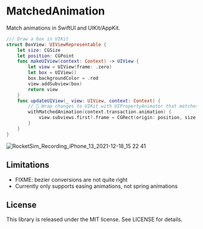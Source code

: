 # MatchedAnimation

Match animations in SwiftUI and UIKit/AppKit.

```swift
/// Draw a box in UIKit
struct BoxView: UIViewRepresentable {
    let size: CGSize
    let position: CGPoint
    func makeUIView(context: Context) -> UIView {
        let view = UIView(frame: .zero)
        let box = UIView()
        box.backgroundColor = .red
        view.addSubview(box)
        return view
    }
    func updateUIView(_ view: UIView, context: Context) {
        // 🌟 Wrap changes to UIKit with UIPropertyAnimator that matches the SwiftUI Animation
        withMatchedAnimation(context.transaction.animation) {
            view.subviews.first?.frame = CGRect(origin: position, size: size)
        }
    }
}
```

![RocketSim_Recording_iPhone_13_2021-12-18_15 22 41](https://user-images.githubusercontent.com/2343/146658069-dba5fd25-020d-4a2d-aa00-d8e87d3b98ff.gif)

## Limitations

* FIXME: bezier conversions are not quite right 
* Currently only supports easing animations, not spring animations

## License

This library is released under the MIT license. See LICENSE for details.
